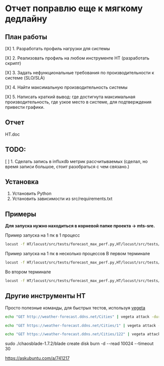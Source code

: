 # Отчет поправлю еще к мягкому дедлайну

## План работы
[X] 1. Разработать профиль нагрузки для системы

[X] 2. Реализовать профиль на любом инструменте НТ (разработать скрипт)

[X] 3. Задать нефункциональные требования по производительности к системе (SLO/SLA)

[X] 4. Найти максимальную производительность системы

[X] 5. Написать краткий вывод: где достигнута максимальная производительность, где узкое место в системе, для подтверждения привести графики.


## Отчет
HT.doc

## TODO: 
[ ] 1. Сделать запись в influxdb метрик рассчитываемых (сделал, но время записи большое, стоит разобраться с чем связано.) 

## Установка 
1. Установить Python 
2. Установить зависимости из src/requirements.txt 

## Примеры 
**Для запуска нужно находиться в корневой папке проекта -> mts-sre.** 

Пример запуска на 1 пк в 1 процесс
```bash
locust -f HT/locust/src/tests/forecast_max_perf.py,HT/locust/src/tests/weather_forecast_max_perf.py,HT/locust/src/tests/city_max_perf.py,HT/locust/src/tests/load_shape/increase_steps.py 
```
Пример запуска на 1 пк в несколько процессов
В первом терминале 
```bash
locust -f HT/locust/src/tests/forecast_max_perf.py,HT/locust/src/tests/city_max_perf.py,HT/locust/src/tests/load_shape/increase_steps_no_data_in_db.py --master
```
Во втором терминале 
```bash
locust -f HT/locust/src/tests/forecast_max_perf.py,HT/locust/src/tests/city_max_perf.py,HT/locust/src/tests/load_shape/increase_steps_no_data_in_db.py --worker --master-host=localhost
```



## Другие инструменты НТ 
Просто полезные команды, для быстрых тестов, используя [vegeta](https://github.com/tsenart/vegeta)
```bash
echo "GET http://weather-forecast.ddns.net/Cities" | vegeta attack -duration=10m -rate=10/s 
```
```bash
echo "GET https://weather-forecast.ddns.net/Cities/1" | vegeta attack -duration=10m -rate=2/s 
```
```bash
echo "GET https://weather-forecast.ddns.net/Cities/122" | vegeta attack -duration=10m -rate=2/s 
```



sudo ./chaosblade-1.7.2/blade create disk burn -d --read 10024 --timeout 30

https://askubuntu.com/a/741217